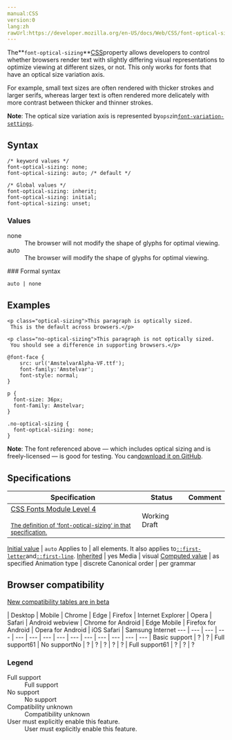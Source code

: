 ```yaml
---
manual:CSS
version:0
lang:zh
rawUrl:https://developer.mozilla.org/en-US/docs/Web/CSS/font-optical-sizing
---
```






The**`font-optical-sizing`**[CSS](%427 "")property allows developers to control whether browsers render text with slightly differing visual representations to optimize viewing at different sizes, or not. This only works for fonts that have an optical size variation axis.



For example, small text sizes are often rendered with thicker strokes and larger serifs, whereas larger text is often rendered more delicately with more contrast between thicker and thinner strokes.



**Note**: The optical size variation axis is represented by`opsz`in[`font-variation-settings`](%30139 "The font-variation-settings CSS property provides low-level control over OpenType or TrueType font variations, by specifying the four letter axis names of the features you want to vary, along with their variation values.").



## Syntax<a name="Syntax"></a>

```
/* keyword values */
font-optical-sizing: none; 
font-optical-sizing: auto; /* default */

/* Global values */
font-optical-sizing: inherit;
font-optical-sizing: initial;
font-optical-sizing: unset;
```

### Values<a name="Values"></a>
<dl><dt id=''>none</dt><dd>The browser will not modify the shape of glyphs for optimal viewing.</dd><dt id=''>auto</dt><dd>The browser will modify the shape of glyphs for optimal viewing.</dd></dl>
### Formal syntax<a name="Formal_syntax"></a>

```
auto | none
```

## Examples<a name="Examples"></a>

```
<p class="optical-sizing">This paragraph is optically sized.
 This is the default across browsers.</p>

<p class="no-optical-sizing">This paragraph is not optically sized.
 You should see a difference in supporting browsers.</p>
```

```
@font-face {
    src: url('AmstelvarAlpha-VF.ttf');
    font-family:'Amstelvar';
    font-style: normal;
}

p {
  font-size: 36px;
  font-family: Amstelvar;
}

.no-optical-sizing {
  font-optical-sizing: none;
}
```


**Note**: The font referenced above — which includes optical sizing and is freely-licensed — is good for testing. You can[download it on GitHub](%30140 "").



## Specifications<a name="Specifications"></a>

Specification | Status | Comment 
 ---  |  ---  |  ---  | 
[CSS Fonts Module Level 4<br></br><small>The definition of &#39;font-optical-sizing&#39; in that specification.</small>](%30141 "") | Working Draft |  


[Initial value](%28552 "") | `auto` 
Applies to | all elements. It also applies to[`::first-letter`](%28553 "The ::first-letter CSS pseudo-element applies styles to the first letter of the first line of a block-level element, but only when not preceded by other content (such as images or inline tables).")and[`::first-line`](%28554 "The ::first-line CSS pseudo-element applies styles to the first line of a block-level element."). 
[Inherited](%28555 "") | yes 
Media | visual 
[Computed value](%28556 "") | as specified 
Animation type | discrete 
Canonical order | per grammar 


## Browser compatibility<a name="Browser_compatibility"></a>
[New compatibility tables are in beta<i></i>](%3360 "")

 | <abbr>Desktop<i></i></abbr> | <abbr>Mobile<i></i></abbr> 
 | <abbr>Chrome<i></i></abbr> | <abbr>Edge<i></i></abbr> | <abbr>Firefox<i></i></abbr> | <abbr>Internet Explorer<i></i></abbr> | <abbr>Opera<i></i></abbr> | <abbr>Safari<i></i></abbr> | <abbr>Android webview<i></i></abbr> | <abbr>Chrome for Android<i></i></abbr> | <abbr>Edge Mobile<i></i></abbr> | <abbr>Firefox for Android<i></i></abbr> | <abbr>Opera for Android<i></i></abbr> | <abbr>iOS Safari<i></i></abbr> | <abbr>Samsung Internet<i></i></abbr> 
 ---  |  ---  |  ---  |  ---  |  ---  |  ---  |  ---  |  ---  |  ---  |  ---  |  ---  |  ---  |  ---  |  ---  | 
Basic support | <abbr>?</abbr> | <abbr>?</abbr> | <abbr>Full support</abbr>61 | <abbr>No support</abbr>No | <abbr>?</abbr> | <abbr>?</abbr> | <abbr>?</abbr> | <abbr>?</abbr> | <abbr>?</abbr> | <abbr>Full support</abbr>61 | <abbr>?</abbr> | <abbr>?</abbr> | <abbr>?</abbr> 


### Legend<a name="Legend"></a>
<dl><dt id=''><abbr>Full support</abbr></dt><dd>Full support</dd><dt id=''><abbr>No support</abbr></dt><dd>No support</dd><dt id=''><abbr>Compatibility unknown</abbr></dt><dd>Compatibility unknown</dd><dt id=''><abbr>User must explicitly enable this feature.<i></i></abbr></dt><dd>User must explicitly enable this feature.</dd></dl>



